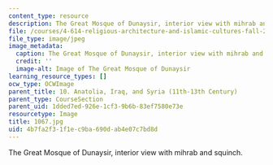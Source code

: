 ```yaml
---
content_type: resource
description: The Great Mosque of Dunaysir, interior view with mihrab and squinch.
file: /courses/4-614-religious-architecture-and-islamic-cultures-fall-2002/4b7fa2f31f1ec9ba690dab4e07c7bd8d_1067.jpg
file_type: image/jpeg
image_metadata:
  caption: The Great Mosque of Dunaysir, interior view with mihrab and squinch.
  credit: ''
  image-alt: Image of The Great Mosque of Dunaysir
learning_resource_types: []
ocw_type: OCWImage
parent_title: 10. Anatolia, Iraq, and Syria (11th-13th Century)
parent_type: CourseSection
parent_uid: 1dded7ed-926e-1cf3-9b6b-83ef7580e73e
resourcetype: Image
title: 1067.jpg
uid: 4b7fa2f3-1f1e-c9ba-690d-ab4e07c7bd8d
---
```

The Great Mosque of Dunaysir, interior view with mihrab and squinch.

